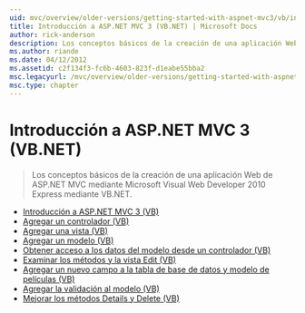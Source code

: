 ```yaml
---
uid: mvc/overview/older-versions/getting-started-with-aspnet-mvc3/vb/index
title: Introducción a ASP.NET MVC 3 (VB.NET) | Microsoft Docs
author: rick-anderson
description: Los conceptos básicos de la creación de una aplicación Web de ASP.NET MVC mediante Microsoft Visual Web Developer 2010 Express mediante VB.NET.
ms.author: riande
ms.date: 04/12/2012
ms.assetid: c2f134f3-fc6b-4603-823f-d1eabe55bba2
msc.legacyurl: /mvc/overview/older-versions/getting-started-with-aspnet-mvc3/vb
msc.type: chapter
---
```

<a name="getting-started-with-aspnet-mvc-3-vbnet"></a>Introducción a ASP.NET MVC 3 (VB.NET)
====================
> Los conceptos básicos de la creación de una aplicación Web de ASP.NET MVC mediante Microsoft Visual Web Developer 2010 Express mediante VB.NET.


- [Introducción a ASP.NET MVC 3 (VB)](intro-to-aspnet-mvc-3.md)
- [Agregar un controlador (VB)](adding-a-controller.md)
- [Agregar una vista (VB)](adding-a-view.md)
- [Agregar un modelo (VB)](adding-a-model.md)
- [Obtener acceso a los datos del modelo desde un controlador (VB)](accessing-your-models-data-from-a-controller.md)
- [Examinar los métodos y la vista Edit (VB)](examining-the-edit-methods-and-edit-view.md)
- [Agregar un nuevo campo a la tabla de base de datos y modelo de películas (VB)](adding-a-new-field.md)
- [Agregar la validación al modelo (VB)](adding-validation-to-the-model.md)
- [Mejorar los métodos Details y Delete (VB)](improving-the-details-and-delete-methods.md)
